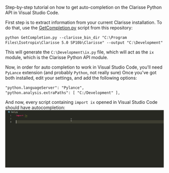 Step-by-step tutorial on how to get auto-completion on the Clarisse Python API in Visual Studio Code.

First step is to extract information from your current Clarisse installation. To do that, use the
[GetCompletion.py](../Scripts/GetCompletion.py) script from this repository:
```
python GetCompletion.py --clarisse_bin_dir "C:\Program Files\Isotropix\Clarisse 5.0 SP10b\Clarisse" --output "C:\Development"
```

This will generate the `C:\Development\ix.py` file, which will act as the `ix` module, which is the Clarisse Python API module.

Now, in order for auto completion to work in Visual Studio Code, you'll need `PyLance` extension (and probably `Python`, not really sure) Once you've got both installed, edit your settings, and add the following options:
```
"python.languageServer": "Pylance",
"python.analysis.extraPaths": [ "C:/Development" ],
```

And now, every script containing `import ix` opened in Visual Studio Code should have autocompletion:
![Python autocomplete](https://github.com/dcourtois/clarisse_toolkit_images/blob/main/ix_autocomplete_vscode.gif?raw=true)
